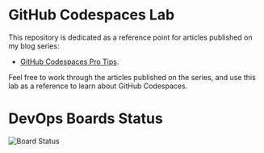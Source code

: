 # GitHub Codespaces Lab

This repository is dedicated as a reference point for articles published on my blog series:

- [GitHub Codespaces Pro Tips](https://dev.to/pwd9000/series/19195).  

Feel free to work through the articles published on the series, and use this lab as a reference to learn about GitHub Codespaces.

# DevOps Boards Status

![Board Status](https://dev.azure.com/magiconionM/d5a8e30a-2109-4aec-99ed-40e91f8c258e/77b5aeb0-1146-42c5-832f-167d138a3f5c/_apis/work/boardbadge/52607900-cfa3-4d38-84fe-080d4d2e9163)